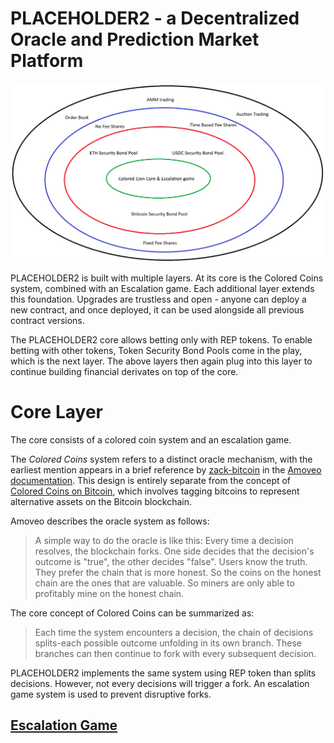 # PLACEHOLDER2 - a Decentralized Oracle and Prediction Market Platform

![image](images/layers.png)

PLACEHOLDER2 is built with multiple layers. At its core is the Colored Coins system, combined with an Escalation game. Each additional layer extends this foundation. Upgrades are trustless and open - anyone can deploy a new contract, and once deployed, it can be used alongside all previous contract versions.

The PLACEHOLDER2 core allows betting only with REP tokens. To enable betting with other tokens, Token Security Bond Pools come in the play, which is the next layer. The above layers then again plug into this layer to continue building financial derivates on top of the core.

# Core Layer
The core consists of a colored coin system and an escalation game.

The *Colored Coins* system refers to a distinct oracle mechanism, with the earliest mention appears in a brief reference by [zack-bitcoin](https://github.com/zack-bitcoin) in the [Amoveo documentation](https://github.com/zack-bitcoin/amoveo-docs/blob/master/design/oracle_simple.md). This design is entirely separate from the concept of [Colored Coins on Bitcoin](https://en.bitcoin.it/wiki/Colored_Coins), which involves tagging bitcoins to represent alternative assets on the Bitcoin blockchain.

Amoveo describes the oracle system as follows:

> A simple way to do the oracle is like this: Every time a decision resolves, the blockchain forks. One side decides that the decision's outcome is "true", the other decides "false". Users know the truth. They prefer the chain that is more honest. So the coins on the honest chain are the ones that are valuable. So miners are only able to profitably mine on the honest chain.

The core concept of Colored Coins can be summarized as:

> Each time the system encounters a decision, the chain of decisions splits-each possible outcome unfolding in its own branch. These branches can then continue to fork with every subsequent decision.

PLACEHOLDER2 implements the same system using REP token than splits decisions. However, not every decisions will trigger a fork. An escalation game system is used to prevent disruptive forks.

## [Escalation Game](Escalation%20Game.md)
